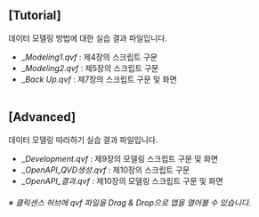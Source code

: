 ## [Tutorial]
데이터 모델링 방법에 대한 실습 결과 파일입니다.
* __Modeling1.qvf_ : 제4장의 스크립트 구문
* __Modeling2.qvf_ : 제5장의 스크립트 구문
* __Back Up.qvf_ : 제7장의 스크립트 구문 및 화면
<br><br>

## [Advanced]
데이터 모델링 따라하기 실습 결과 파일입니다.
* __Development.qvf_ : 제9장의 모델링 스크립트 구문 및 화면
* __OpenAPI_QVD생성.qvf_ : 제10장의 스크립트 구문
* __OpenAPI_결과.qvf_ : 제10장의 모델링 스크립트 구문 및 화면

###### _※ 클릭센스 허브에 qvf 파일을 Drag & Drop으로 앱을 열어볼 수 있습니다._
